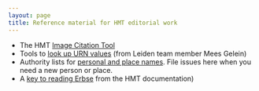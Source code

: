 ```yaml
---
layout: page
title: Reference material for HMT editorial work
---
```


-   The HMT [Image Citation Tool](http://www.homermultitext.org/ict2/)
-   Tools to [look up URN values](https://interwing.nl/hmt/urn/) (from Leiden team member Mees Gelein)
-   Authority lists for [personal and place names](https://github.com/homermultitext/hmt-authlists).  File issues here when you need a new person or place.
-   A [key to reading Erbse](http://homermultitext.github.io/hmt-docs/tips/erbse-key/) from the HMT documentation)
